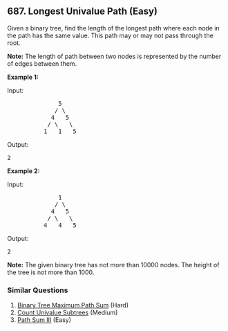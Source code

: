 ## 687. Longest Univalue Path (Easy)

<p>Given a binary tree, find the length of the longest path where each node in the path has the same value. This path may or may not pass through the root.</p>

<p><b>Note:</b> The length of path between two nodes is represented by the number of edges between them.</p>

<p>
<b>Example 1:</b>
</p>


<p>
Input:
<pre>
              5
             / \
            4   5
           / \   \
          1   1   5
</pre>
</p>

<p>
Output:
<pre>
2
</pre>
</p>

<p>
<b>Example 2:</b>
</p>


<p>
Input:
<pre>
              1
             / \
            4   5
           / \   \
          4   4   5
</pre>
</p>

<p>
Output:
<pre>
2
</pre>
</p>

<p><b>Note:</b>
The given binary tree has not more than 10000 nodes.  The height of the tree is not more than 1000.
</p>

### Similar Questions
  1. [Binary Tree Maximum Path Sum](https://github.com/openset/leetcode/tree/master/solution/binary-tree-maximum-path-sum) (Hard)
  1. [Count Univalue Subtrees](https://github.com/openset/leetcode/tree/master/solution/count-univalue-subtrees) (Medium)
  1. [Path Sum III](https://github.com/openset/leetcode/tree/master/solution/path-sum-iii) (Easy)
